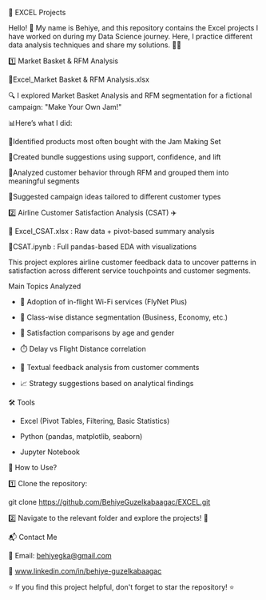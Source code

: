 🚀 EXCEL Projects

Hello! 👋 My name is Behiye, and this repository contains the Excel projects I have worked on during my Data Science journey. Here, I practice different data analysis techniques and share my solutions. 🧠💡

1️⃣ Market Basket & RFM Analysis


📄Excel_Market Basket & RFM Analysis.xlsx

🔍 I explored Market Basket Analysis and RFM segmentation for a fictional campaign: "Make Your Own Jam!" 


📊Here’s what I did:


📌Identified products most often bought with the Jam Making Set

📌Created bundle suggestions using support, confidence, and lift

📌Analyzed customer behavior through RFM and grouped them into meaningful segments

📌Suggested campaign ideas tailored to different customer types



2️⃣ Airline Customer Satisfaction Analysis (CSAT) ✈️


📄 Excel_CSAT.xlsx :  Raw data + pivot-based summary analysis

📄CSAT.ipynb :  Full pandas-based EDA with visualizations

This project explores airline customer feedback data to uncover patterns in satisfaction across different service touchpoints and customer segments.


Main Topics Analyzed


- 📶 Adoption of in-flight Wi-Fi services (FlyNet Plus)
  
- 💺 Class-wise distance segmentation (Business, Economy, etc.)
  
- 👥 Satisfaction comparisons by age and gender
  
- ⏱️ Delay vs Flight Distance correlation
  
- 💬 Textual feedback analysis from customer comments
  
- 📈 Strategy suggestions based on analytical findings
  

🛠️ Tools 


- Excel (Pivot Tables, Filtering, Basic Statistics)
  
- Python (pandas, matplotlib, seaborn)
  
- Jupyter Notebook
  


📌 How to Use?

1️⃣ Clone the repository:

 git clone https://github.com/BehiyeGuzelkabaagac/EXCEL.git
 
 
2️⃣ Navigate to the relevant folder and explore the projects! 🎯

📬 Contact Me

📧 Email: behiyegka@gmail.com

💼 www.linkedin.com/in/behiye-guzelkabaagac

⭐ If you find this project helpful, don't forget to star the repository! ⭐
